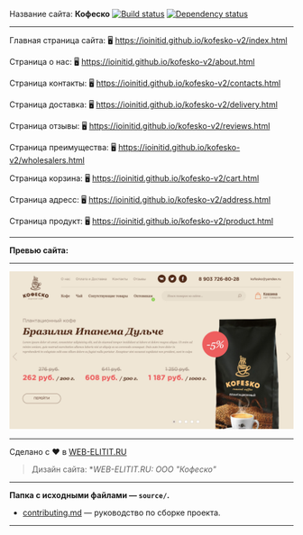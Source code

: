 Название сайта: **Кофеско** [![Build status][travis-image]][travis-url] [![Dependency status][dependency-image]][dependency-url]

------------

Главная страница сайта: 🖥️ https://ioinitid.github.io/kofesko-v2/index.html

Страница о нас: 🖥️ https://ioinitid.github.io/kofesko-v2/about.html

Страница контакты: 🖥️ https://ioinitid.github.io/kofesko-v2/contacts.html

Страница доставка: 🖥️ https://ioinitid.github.io/kofesko-v2/delivery.html

Страница отзывы: 🖥️ https://ioinitid.github.io/kofesko-v2/reviews.html

Страница преимущества: 🖥️ https://ioinitid.github.io/kofesko-v2/wholesalers.html

Страница корзина: 🖥️ https://ioinitid.github.io/kofesko-v2/cart.html

Страница адресс: 🖥️ https://ioinitid.github.io/kofesko-v2/address.html

Страница продукт: 🖥️ https://ioinitid.github.io/kofesko-v2/product.html

------------

**Превью сайта:**

------------

![Preview](preview-image.jpg "Preview")

------------

Сделано с ❤️ в [WEB-ELITIT.RU](https://www.web-elitit.ru "Web-elitit.ru")
> Дизайн сайта: **WEB-ELITIT.RU: ООО "Кофеско"*

------------

**Папка с исходными файлами — `source/`.**

- [contributing.md](contributing.md) — руководство по сборке проекта.

------------

[travis-image]: https://travis-ci.com/htmlacademy-adaptive/1076505-cat-energy-18.svg?branch=master
[travis-url]: https://travis-ci.com/htmlacademy-adaptive/1076505-cat-energy-18
[dependency-image]: https://david-dm.org/htmlacademy-adaptive/1076505-cat-energy-18/dev-status.svg?style=flat-square
[dependency-url]: https://david-dm.org/htmlacademy-adaptive/1076505-cat-energy-18?type=dev
